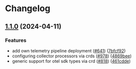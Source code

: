 # Changelog

## [1.1.0](https://github.com/blumamir/odigos/compare/v1.0.54...v1.1.0) (2024-04-11)


### Features

* add own telemetry pipeline deployment ([#641](https://github.com/blumamir/odigos/issues/641)) ([7bfcf92](https://github.com/blumamir/odigos/commit/7bfcf92eb309afa0b23441cd505f5c6540263a8f))
* configuring collector processors via crds ([#978](https://github.com/blumamir/odigos/issues/978)) ([4869bee](https://github.com/blumamir/odigos/commit/4869bee949d504ad95c60aa7f48fceee97037f4d))
* generic support for otel sdk types via crd ([#818](https://github.com/blumamir/odigos/issues/818)) ([461cdde](https://github.com/blumamir/odigos/commit/461cdde83ae2a4892a6a85a7521cc5a9df76320f))
